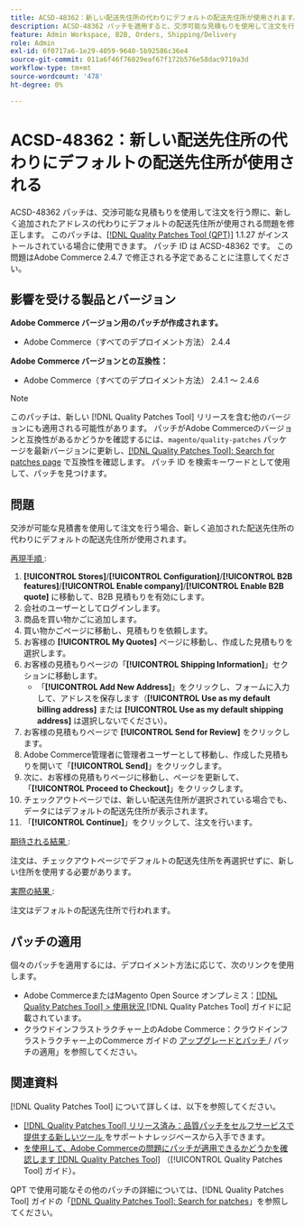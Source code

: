 ```yaml
---
title: ACSD-48362：新しい配送先住所の代わりにデフォルトの配送先住所が使用されます。
description: ACSD-48362 パッチを適用すると、交渉可能な見積もりを使用して注文を行う際に、新しい配送先住所の代わりにデフォルトの配送先住所が使用されるAdobe Commerceの問題を修正できます。
feature: Admin Workspace, B2B, Orders, Shipping/Delivery
role: Admin
exl-id: 6f0717a6-1e29-4059-9640-5b92586c36e4
source-git-commit: 011a6f46f76029eaf67f172b576e58dac9710a3d
workflow-type: tm+mt
source-wordcount: '478'
ht-degree: 0%

---
```


# ACSD-48362：新しい配送先住所の代わりにデフォルトの配送先住所が使用される

ACSD-48362 パッチは、交渉可能な見積もりを使用して注文を行う際に、新しく追加されたアドレスの代わりにデフォルトの配送先住所が使用される問題を修正します。 このパッチは、[[!DNL Quality Patches Tool (QPT)]](https://experienceleague.adobe.com/en/docs/commerce-operations/tools/quality-patches-tool/quality-patches-tool-to-self-serve-quality-patches) 1.1.27 がインストールされている場合に使用できます。 パッチ ID は ACSD-48362 です。 この問題はAdobe Commerce 2.4.7 で修正される予定であることに注意してください。

## 影響を受ける製品とバージョン

**Adobe Commerce バージョン用のパッチが作成されます。**

* Adobe Commerce（すべてのデプロイメント方法） 2.4.4

**Adobe Commerce バージョンとの互換性：**

* Adobe Commerce（すべてのデプロイメント方法） 2.4.1 ～ 2.4.6

>[!NOTE]
>
>このパッチは、新しい [!DNL Quality Patches Tool] リリースを含む他のバージョンにも適用される可能性があります。 パッチがAdobe Commerceのバージョンと互換性があるかどうかを確認するには、`magento/quality-patches` パッケージを最新バージョンに更新し、[[!DNL Quality Patches Tool]: Search for patches page](https://experienceleague.adobe.com/tools/commerce-quality-patches/index.html) で互換性を確認します。 パッチ ID を検索キーワードとして使用して、パッチを見つけます。

## 問題

交渉が可能な見積書を使用して注文を行う場合、新しく追加された配送先住所の代わりにデフォルトの配送先住所が使用されます。

<u> 再現手順 </u>:

1. **[!UICONTROL Stores]**/**[!UICONTROL Configuration]**/**[!UICONTROL B2B features]**/**[!UICONTROL Enable company]**/**[!UICONTROL Enable B2B quote]** に移動して、B2B 見積もりを有効にします。
1. 会社のユーザーとしてログインします。
1. 商品を買い物かごに追加します。
1. 買い物かごページに移動し、見積もりを依頼します。
1. お客様の **[!UICONTROL My Quotes]** ページに移動し、作成した見積もりを選択します。
1. お客様の見積もりページの「**[!UICONTROL Shipping Information]**」セクションに移動します。
   * 「**[!UICONTROL Add New Address]**」をクリックし、フォームに入力して、アドレスを保存します（**[!UICONTROL Use as my default billing address]** または **[!UICONTROL Use as my default shipping address]** は選択しないでください）。
1. お客様の見積もりページで **[!UICONTROL Send for Review]** をクリックします。
1. Adobe Commerce管理者に管理者ユーザーとして移動し、作成した見積もりを開いて「**[!UICONTROL Send]**」をクリックします。
1. 次に、お客様の見積もりページに移動し、ページを更新して、「**[!UICONTROL Proceed to Checkout]**」をクリックします。
1. チェックアウトページでは、新しい配送先住所が選択されている場合でも、データにはデフォルトの配送先住所が表示されます。
1. 「**[!UICONTROL Continue]**」をクリックして、注文を行います。

<u> 期待される結果 </u>:

注文は、チェックアウトページでデフォルトの配送先住所を再選択せずに、新しい住所を使用する必要があります。

<u> 実際の結果 </u>:

注文はデフォルトの配送先住所で行われます。

## パッチの適用

個々のパッチを適用するには、デプロイメント方法に応じて、次のリンクを使用します。

* Adobe CommerceまたはMagento Open Source オンプレミス：[[!DNL Quality Patches Tool] > 使用状況 ](/help/tools/quality-patches-tool/usage.md)[!DNL Quality Patches Tool] ガイドに記載されています。
* クラウドインフラストラクチャー上のAdobe Commerce：クラウドインフラストラクチャー上のCommerce ガイドの [ アップグレードとパッチ ](https://experienceleague.adobe.com/docs/commerce-cloud-service/user-guide/develop/upgrade/apply-patches.html)/ パッチの適用」を参照してください。 

## 関連資料

[!DNL Quality Patches Tool] について詳しくは、以下を参照してください。

* [[!DNL Quality Patches Tool]  リリース済み：品質パッチをセルフサービスで提供する新しいツール ](https://experienceleague.adobe.com/en/docs/commerce-operations/tools/quality-patches-tool/quality-patches-tool-to-self-serve-quality-patches) をサポートナレッジベースから入手できます。
* [ を使用して、Adobe Commerceの問題にパッチが適用できるかどうかを確認します  [!DNL Quality Patches Tool]](/help/tools/quality-patches-tool/patches-available-in-qpt/check-patch-for-magento-issue-with-magento-quality-patches.md) （[!UICONTROL Quality Patches Tool] ガイド）。


QPT で使用可能なその他のパッチの詳細については、[!DNL Quality Patches Tool] ガイドの「[[!DNL Quality Patches Tool]: Search for patches](https://experienceleague.adobe.com/tools/commerce-quality-patches/index.html)」を参照してください。
